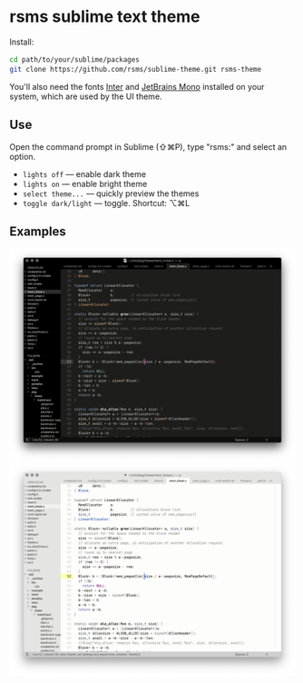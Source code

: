 # rsms sublime text theme

Install:

```sh
cd path/to/your/sublime/packages
git clone https://github.com/rsms/sublime-theme.git rsms-theme
```

You'll also need the fonts
[Inter](https://rsms.me/inter/) and
[JetBrains Mono](https://www.jetbrains.com/lp/mono/)
installed on your system, which are used by the UI theme.

## Use

Open the command prompt in Sublime (⇧⌘P), type "rsms:" and select an option.

- `lights off` — enable dark theme
- `lights on` — enable bright theme
- `select theme...` — quickly preview the themes
- `toggle dark/light` — toggle. Shortcut: ⌥⌘L


## Examples

<img src="example-dark.png"><br>
<img src="example-bright.png">
